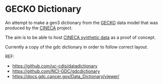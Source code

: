 # GECKO Dictionary

An attempt to make a gen3 dictionary from the [GECKO](https://www.cineca-project.eu/blog-all/cohort-minimal-metadata-model-d31?rq=GECKO) data model that was produced by the [CINECA](https://www.cineca-project.eu/) project.

The aim is to be able to host [CINECA synthetic data](https://www.cineca-project.eu/cineca-synthetic-datasets) as a proof of concept.

Currently a copy of the gdc dictionary in order to follow correct layout.

REF:
- https://github.com/uc-cdis/datadictionary
- https://github.com/NCI-GDC/gdcdictionary
- https://docs.gdc.cancer.gov/Data_Dictionary/viewer/
